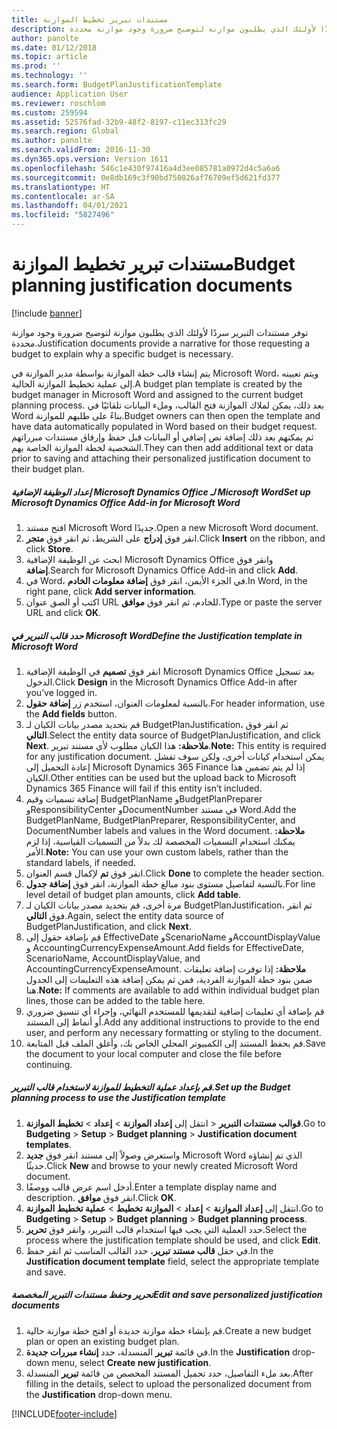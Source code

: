 ```yaml
---
title: مستندات تبرير تخطيط الموازنة
description: توفر مستندات التبرير سردًا لأولئك الذي يطلبون موازنة لتوضيح ضرورة وجود موازنة محددة.
author: panolte
ms.date: 01/12/2018
ms.topic: article
ms.prod: ''
ms.technology: ''
ms.search.form: BudgetPlanJustificationTemplate
audience: Application User
ms.reviewer: roschlom
ms.custom: 259594
ms.assetid: 52576fad-32b9-48f2-8197-c11ec313fc29
ms.search.region: Global
ms.author: panolte
ms.search.validFrom: 2016-11-30
ms.dyn365.ops.version: Version 1611
ms.openlocfilehash: 546c1e430f97416a4d3ee085781a0972d4c5a6a6
ms.sourcegitcommit: 0e8db169c3f90bd750826af76709ef5d621fd377
ms.translationtype: HT
ms.contentlocale: ar-SA
ms.lasthandoff: 04/01/2021
ms.locfileid: "5827496"
---
```

# <a name="budget-planning-justification-documents"></a><span data-ttu-id="70766-103">مستندات تبرير تخطيط الموازنة</span><span class="sxs-lookup"><span data-stu-id="70766-103">Budget planning justification documents</span></span>

[!include [banner](../includes/banner.md)]

<span data-ttu-id="70766-104">توفر مستندات التبرير سردًا لأولئك الذي يطلبون موازنة لتوضيح ضرورة وجود موازنة محددة.</span><span class="sxs-lookup"><span data-stu-id="70766-104">Justification documents provide a narrative for those requesting a budget to explain why a specific budget is necessary.</span></span> 

<span data-ttu-id="70766-105">يتم إنشاء قالب خطة الموازنة بواسطة مدير الموازنة في Microsoft Word، ويتم تعيينه إلى عملية تخطيط الموازنة الحالية.</span><span class="sxs-lookup"><span data-stu-id="70766-105">A budget plan template is created by the budget manager in Microsoft Word and assigned to the current budget planning process.</span></span> <span data-ttu-id="70766-106">بعد ذلك، يمكن لملاك الموازنة فتح القالب، وملء البيانات تلقائيًا في Word بناءً على طلبهم للموازنة.</span><span class="sxs-lookup"><span data-stu-id="70766-106">Budget owners can then open the template and have data automatically populated in Word based on their budget request.</span></span> <span data-ttu-id="70766-107">ثم يمكنهم بعد ذلك إضافة نص إضافي أو البيانات قبل حفظ وإرفاق مستندات مبرراتهم الشخصية لخطة الموازنة الخاصة بهم.</span><span class="sxs-lookup"><span data-stu-id="70766-107">They can then add additional text or data prior to saving and attaching their personalized justification document to their budget plan.</span></span>

##### <a name="set-up-microsoft-dynamics-office-add-in-for-microsoft-word"></a><span data-ttu-id="70766-108">إعداد الوظيفة الإضافية Microsoft Dynamics Office لـ Microsoft Word</span><span class="sxs-lookup"><span data-stu-id="70766-108">Set up Microsoft Dynamics Office Add-in for Microsoft Word</span></span>

1.  <span data-ttu-id="70766-109">افتح مستند Microsoft Word جديدًا.</span><span class="sxs-lookup"><span data-stu-id="70766-109">Open a new Microsoft Word document.</span></span>
2.  <span data-ttu-id="70766-110">انقر فوق **إدراج** على الشريط، ثم انقر فوق **متجر**.</span><span class="sxs-lookup"><span data-stu-id="70766-110">Click **Insert** on the ribbon, and click **Store**.</span></span>
3.  <span data-ttu-id="70766-111">ابحث عن الوظيفة الإضافية Microsoft Dynamics Office وانقر فوق **إضافة**.</span><span class="sxs-lookup"><span data-stu-id="70766-111">Search for Microsoft Dynamics Office Add-in and click **Add**.</span></span>
4.  <span data-ttu-id="70766-112">في Word، في الجزء الأيمن، انقر فوق **إضافة معلومات الخادم**.</span><span class="sxs-lookup"><span data-stu-id="70766-112">In Word, in the right pane, click **Add server information**.</span></span>
5.  <span data-ttu-id="70766-113">اكتب أو الصق عنوان URL للخادم، ثم انقر فوق **موافق**.</span><span class="sxs-lookup"><span data-stu-id="70766-113">Type or paste the server URL and click **OK**.</span></span>

##### <a name="define-the-justification-template-in-microsoft-word"></a><span data-ttu-id="70766-114">حدد قالب التبرير في Microsoft Word</span><span class="sxs-lookup"><span data-stu-id="70766-114">Define the Justification template in Microsoft Word</span></span>

1.  <span data-ttu-id="70766-115">انقر فوق **تصميم** في الوظيفة الإضافية Microsoft Dynamics Office بعد تسجيل الدخول.</span><span class="sxs-lookup"><span data-stu-id="70766-115">Click **Design** in the Microsoft Dynamics Office Add-in after you’ve logged in.</span></span>
2.  <span data-ttu-id="70766-116">بالنسبة لمعلومات العنوان، استخدم زر **إضافة حقول**.</span><span class="sxs-lookup"><span data-stu-id="70766-116">For header information, use the **Add fields** button.</span></span>
3.  <span data-ttu-id="70766-117">قم بتحديد مصدر بيانات الكيان لـ BudgetPlanJustification، ثم انقر فوق **التالي**.</span><span class="sxs-lookup"><span data-stu-id="70766-117">Select the entity data source of BudgetPlanJustification, and click **Next**.</span></span> <span data-ttu-id="70766-118">**ملاحظة:** هذا الكيان مطلوب لأي مستند تبرير.</span><span class="sxs-lookup"><span data-stu-id="70766-118">**Note:** This entity is required for any justification document.</span></span> <span data-ttu-id="70766-119">يمكن استخدام كيانات أخرى، ولكن سوف تفشل إعادة التحميل إلى Microsoft Dynamics 365 Finance إذا لم يتم تضمين هذا الكيان.</span><span class="sxs-lookup"><span data-stu-id="70766-119">Other entities can be used but the upload back to Microsoft Dynamics 365 Finance will fail if this entity isn’t included.</span></span>
4.  <span data-ttu-id="70766-120">إضافة تسميات وقيم BudgetPlanName وBudgetPlanPreparer وResponsibilityCenter وDocumentNumber في مستند Word.</span><span class="sxs-lookup"><span data-stu-id="70766-120">Add the BudgetPlanName, BudgetPlanPreparer, ResponsibilityCenter, and DocumentNumber labels and values in the Word document.</span></span> <span data-ttu-id="70766-121">**ملاحظة:** يمكنك استخدام التسميات المخصصة لك بدلاً من التسميات القياسية، إذا لزم الأمر.</span><span class="sxs-lookup"><span data-stu-id="70766-121">**Note:** You can use your own custom labels, rather than the standard labels, if needed.</span></span>
5.  <span data-ttu-id="70766-122">انقر فوق **تم** لإكمال قسم العنوان.</span><span class="sxs-lookup"><span data-stu-id="70766-122">Click **Done** to complete the header section.</span></span>
6.  <span data-ttu-id="70766-123">بالنسبة لتفاصيل مستوى بنود مبالغ خطة الموازنة، انقر فوق **إضافة جدول**.</span><span class="sxs-lookup"><span data-stu-id="70766-123">For line level detail of budget plan amounts, click **Add table**.</span></span>
7.  <span data-ttu-id="70766-124">مرة أخرى، قم بتحديد مصدر بيانات الكيان لـ BudgetPlanJustification، ثم انقر فوق **التالي**.</span><span class="sxs-lookup"><span data-stu-id="70766-124">Again, select the entity data source of BudgetPlanJustification, and click **Next**.</span></span>
8.  <span data-ttu-id="70766-125">قم بإضافة حقول إلى EffectiveDate وScenarioName وAccountDisplayValue و AccountingCurrencyExpenseAmount.</span><span class="sxs-lookup"><span data-stu-id="70766-125">Add fields for EffectiveDate, ScenarioName, AccountDisplayValue, and AccountingCurrencyExpenseAmount.</span></span> <span data-ttu-id="70766-126">**ملاحظة:** إذا توفرت إضافة تعليقات ضمن بنود خطة الموازنة الفردية، فمن ثم يمكن إضافة هذه التعليمات إلى الجدول هنا.</span><span class="sxs-lookup"><span data-stu-id="70766-126">**Note:** If comments are available to add within individual budget plan lines, those can be added to the table here.</span></span>
9.  <span data-ttu-id="70766-127">قم بإضافة أي تعليمات إضافية لتقديمها للمستخدم النهائي، وإجراء أي تنسيق ضروري أو أنماط إلى المستند.</span><span class="sxs-lookup"><span data-stu-id="70766-127">Add any additional instructions to provide to the end user, and perform any necessary formatting or styling to the document.</span></span>
10. <span data-ttu-id="70766-128">قم بحفظ المستند إلى الكمبيوتر المحلي الخاص بك، وأغلق الملف قبل المتابعة.</span><span class="sxs-lookup"><span data-stu-id="70766-128">Save the document to your local computer and close the file before continuing.</span></span>

##### <a name="set-up-the-budget-planning-process-to-use-the-justification-template"></a><span data-ttu-id="70766-129">قم بإعداد عملية التخطيط للموازنة لاستخدام قالب التبرير.</span><span class="sxs-lookup"><span data-stu-id="70766-129">Set up the Budget planning process to use the Justification template</span></span>

1.  <span data-ttu-id="70766-130">انتقل إلى **إعداد الموازنة** &gt; **إعداد** &gt; **تخطيط الموازنة** &gt; **‎قوالب مستندات التبرير**.</span><span class="sxs-lookup"><span data-stu-id="70766-130">Go to **Budgeting** &gt; **Setup** &gt; **Budget planning** &gt; **Justification document templates**.</span></span>
2.  <span data-ttu-id="70766-131">انقر فوق **جديد‏‎** واستعرض وصولاً إلى مستند Microsoft Word الذي تم إنشاؤه حديثًا.</span><span class="sxs-lookup"><span data-stu-id="70766-131">Click **New** and browse to your newly created Microsoft Word document.</span></span>
3.  <span data-ttu-id="70766-132">أدخل اسم عرض قالب ووصفًا.</span><span class="sxs-lookup"><span data-stu-id="70766-132">Enter a template display name and description.</span></span> <span data-ttu-id="70766-133">انقر فوق **موافق**.</span><span class="sxs-lookup"><span data-stu-id="70766-133">Click **OK**.</span></span>
4.  <span data-ttu-id="70766-134">انتقل إلى **إعداد الموازنة** &gt; **إعداد** &gt; **الموازنة** **تخطيط** &gt; **عملية تخطيط الموازنة**.</span><span class="sxs-lookup"><span data-stu-id="70766-134">Go to **Budgeting** &gt; **Setup** &gt; **Budget** **planning** &gt; **Budget planning process**.</span></span>
5.  <span data-ttu-id="70766-135">حدد العملية التي يجب فيها استخدام قالب التبرير، وانقر فوق **تحرير**.</span><span class="sxs-lookup"><span data-stu-id="70766-135">Select the process where the justification template should be used, and click **Edit**.</span></span>
6.  <span data-ttu-id="70766-136">في حقل **قالب مستند تبرير**، حدد القالب المناسب ثم انقر حفظ.</span><span class="sxs-lookup"><span data-stu-id="70766-136">In the **Justification document template** field, select the appropriate template and save.</span></span>

##### <a name="edit-and-save-personalized-justification-documents"></a><span data-ttu-id="70766-137">تحرير وحفظ مستندات التبرير المخصصة</span><span class="sxs-lookup"><span data-stu-id="70766-137">Edit and save personalized justification documents</span></span>

1.  <span data-ttu-id="70766-138">قم بإنشاء خطة موازنة جديدة أو افتح خطة موازنة حالية.</span><span class="sxs-lookup"><span data-stu-id="70766-138">Create a new budget plan or open an existing budget plan.</span></span>
2.  <span data-ttu-id="70766-139">في قائمة **تبرير** المنسدلة، حدد **إنشاء مبررات جديدة**.</span><span class="sxs-lookup"><span data-stu-id="70766-139">In the **Justification** drop-down menu, select **Create new justification**.</span></span>
3.  <span data-ttu-id="70766-140">بعد ملء التفاصيل، حدد تحميل المستند المخصص من قائمة **تبرير** المنسدلة.</span><span class="sxs-lookup"><span data-stu-id="70766-140">After filling in the details, select to upload the personalized document from the **Justification** drop-down menu.</span></span>






[!INCLUDE[footer-include](../../includes/footer-banner.md)]
